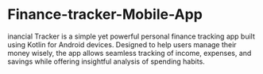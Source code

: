 # Finance-tracker-Mobile-App
inancial Tracker is a simple yet powerful personal finance tracking app built using Kotlin for  Android devices. Designed to help users manage their money wisely, the app allows seamless  tracking of income, expenses, and savings while offering insightful analysis of spending habits.
